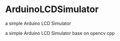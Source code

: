# ArduinoLCDSimulator
a simple Arduino LCD Simulator

a simple Arduino LCD Simulator base on opencv cpp

